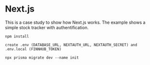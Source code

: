 # Next.js

This is a case study to show how Next.js works. The example shows a simple stock tracker with authentification.

```
npm install
```
```
create .env (DATABASE_URL, NEXTAUTH_URL, NEXTAUTH_SECRET) and .env.local (FINNHUB_TOKEN)
```
```
npx prisma migrate dev --name init
```
